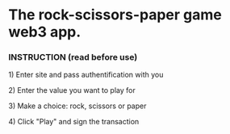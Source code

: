 <h1>The rock-scissors-paper game web3 app.</h1>
<h3>INSTRUCTION (read before use)</h3>
<p>1) Enter site and pass authentification with you</p>
<p>2) Enter the value you want to play for</p>
<p>3) Make a choice: rock, scissors or paper</p>
<p>4) Click "Play" and sign the transaction</p>